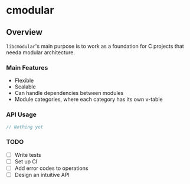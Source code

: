 # cmodular

## Overview

`libcmodular`'s main purpose is to work as a foundation for C projects that needa modular architecture.

### Main Features

- Flexible
- Scalable
- Can handle dependencies between modules
- Module categories, where each category has its own v-table

### API Usage

```c
// Nothing yet
```

### TODO

- [ ] Write tests
- [ ] Set up CI
- [ ] Add error codes to operations
- [ ] Design an intuitive API
